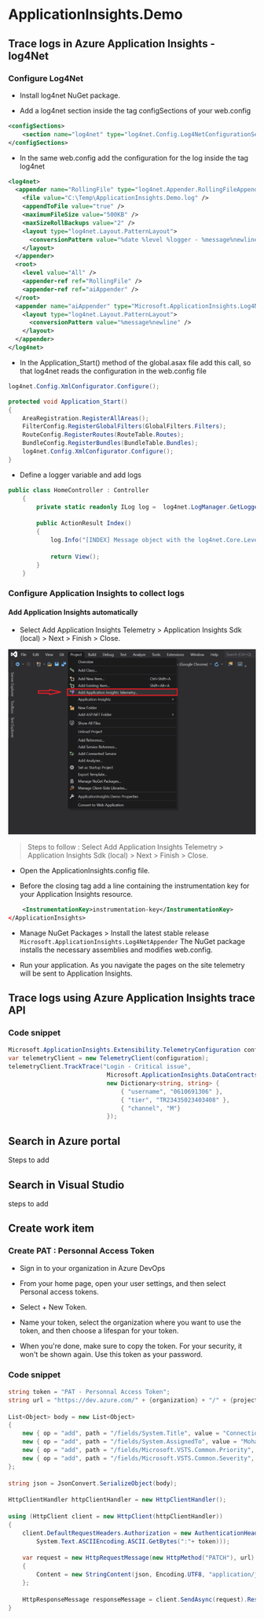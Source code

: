 # ApplicationInsights.Demo

## Trace logs in Azure Application Insights - log4Net

### Configure Log4Net

- Install log4net NuGet package.

- Add a log4net section inside the tag configSections of your web.config

```xml
<configSections>
	<section name="log4net" type="log4net.Config.Log4NetConfigurationSectionHandler, log4net" />
</configSections>
```

- In the same web.config add the configuration for the log inside the tag log4net

```xml
<log4net>
  <appender name="RollingFile" type="log4net.Appender.RollingFileAppender">
    <file value="C:\Temp\ApplicationInsights.Demo.log" />
    <appendToFile value="true" />
    <maximumFileSize value="500KB" />
    <maxSizeRollBackups value="2" />
    <layout type="log4net.Layout.PatternLayout">
      <conversionPattern value="%date %level %logger - %message%newline" />
    </layout>
  </appender>
  <root>
    <level value="All" />
    <appender-ref ref="RollingFile" />
    <appender-ref ref="aiAppender" />
  </root>
  <appender name="aiAppender" type="Microsoft.ApplicationInsights.Log4NetAppender.ApplicationInsightsAppender, Microsoft.ApplicationInsights.Log4NetAppender">
    <layout type="log4net.Layout.PatternLayout">
      <conversionPattern value="%message%newline" />
    </layout>
  </appender>
</log4net>
```

- In the Application_Start() method of the global.asax file add this call, so that log4net reads the configuration in the web.config file

```c#
log4net.Config.XmlConfigurator.Configure();
```

```c#
protected void Application_Start()
{
    AreaRegistration.RegisterAllAreas();
    FilterConfig.RegisterGlobalFilters(GlobalFilters.Filters);
    RouteConfig.RegisterRoutes(RouteTable.Routes);
    BundleConfig.RegisterBundles(BundleTable.Bundles);
    log4net.Config.XmlConfigurator.Configure();
}
```

- Define a logger variable and add logs

```c#
public class HomeController : Controller
    {
        private static readonly ILog log =  log4net.LogManager.GetLogger(System.Reflection.MethodBase.GetCurrentMethod().DeclaringType);
	
        public ActionResult Index()
        {
            log.Info("[INDEX] Message object with the log4net.Core.Level.Info Info");

            return View();
        }
    }
```

### Configure Application Insights to collect logs

#### Add Application Insights automatically

- Select Add Application Insights Telemetry > Application Insights Sdk (local) > Next > Finish > Close.

![](https://raw.githubusercontent.com/Lamghari/ApplicationInsights.Demo/main/ApplicationInsights.Demo/Content/images/appInsightsSteps.png)
> Steps to follow : Select Add Application Insights Telemetry > Application Insights Sdk (local) > Next > Finish > Close.

- Open the ApplicationInsights.config file.

- Before the closing </ApplicationInsights> tag add a line containing the instrumentation key for your Application Insights resource.

```xml
	<InstrumentationKey>instrumentation-key</InstrumentationKey>
</ApplicationInsights>
```

- Manage NuGet Packages > Install the latest stable release `Microsoft.ApplicationInsights.Log4NetAppender`
The NuGet package installs the necessary assemblies and modifies web.config.

- Run your application. As you navigate the pages on the site telemetry will be sent to Application Insights.


## Trace logs using Azure Application Insights trace API

### Code snippet

```c#
Microsoft.ApplicationInsights.Extensibility.TelemetryConfiguration configuration = Microsoft.ApplicationInsights.Extensibility.TelemetryConfiguration.CreateDefault();
var telemetryClient = new TelemetryClient(configuration);
telemetryClient.TrackTrace("Login - Critical issue",
                            Microsoft.ApplicationInsights.DataContracts.SeverityLevel.Critical,
                            new Dictionary<string, string> {
                                { "username", "0610691306" },
                                { "tier", "TR23435023403408" },
                                { "channel", "M"}
                            });
```

## Search in Azure portal

Steps to add

## Search in Visual Studio

steps to add

## Create work item

### Create PAT : Personnal Access Token

- Sign in to your organization in Azure DevOps

- From your home page, open your user settings, and then select Personal access tokens.

- Select + New Token.

- Name your token, select the organization where you want to use the token, and then choose a lifespan for your token.

- When you're done, make sure to copy the token. For your security, it won't be shown again. Use this token as your password.

### Code snippet

```c#
string token = "PAT - Personnal Access Token";
string url = "https://dev.azure.com/" + {organization} + "/" + {project} + "/_apis/wit/workitems/$" + {type} + "?api-version=6.0";

List<Object> body = new List<Object>
{
    new { op = "add", path = "/fields/System.Title", value = "Connection Error" },
    new { op = "add", path = "/fields/System.AssignedTo", value = "Mohamed Lamghari" },
    new { op = "add", path = "/fields/Microsoft.VSTS.Common.Priority", value = "1" },
    new { op = "add", path = "/fields/Microsoft.VSTS.Common.Severity", value = "2 - High" }
};                

string json = JsonConvert.SerializeObject(body);

HttpClientHandler httpClientHandler = new HttpClientHandler();

using (HttpClient client = new HttpClient(httpClientHandler))
{
    client.DefaultRequestHeaders.Authorization = new AuthenticationHeaderValue("Basic", Convert.ToBase64String(
        System.Text.ASCIIEncoding.ASCII.GetBytes(":"+ token)));

    var request = new HttpRequestMessage(new HttpMethod("PATCH"), url)
    {
        Content = new StringContent(json, Encoding.UTF8, "application/json-patch+json")
    };

    HttpResponseMessage responseMessage = client.SendAsync(request).Result;
}
```

